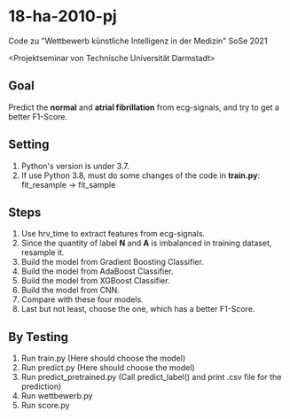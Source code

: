 # 18-ha-2010-pj
Code zu "Wettbewerb künstliche Intelligenz in der Medizin" SoSe 2021

<Projektseminar von Technische Universität Darmstadt>

## Goal
Predict the **normal** and **atrial fibrillation** from ecg-signals, and try to get a better F1-Score.

## Setting
1. Python's version is under 3.7.
2. If use Python 3.8, must do some changes of the code in **train.py**: fit_resample -> fit_sample

## Steps
1. Use hrv_time to extract features from ecg-signals.
2. Since the quantity of label **N** and **A** is imbalanced in training dataset, resample it.
3. Build the model from Gradient Boosting Classifier.
4. Build the model from AdaBoost Classifier.
5. Build the model from XGBoost Classifier.
6. Build the model from CNN.
7. Compare with these four models.
8. Last but not least, choose the one, which has a better F1-Score.

## By Testing
1. Run train.py (Here should choose the model)
2. Run predict.py (Here should choose the model)
3. Run predict_pretrained.py (Call predict_label() and print .csv file for the prediction)
4. Run wettbewerb.py
5. Run score.py
  
